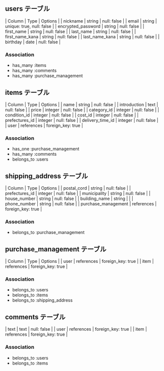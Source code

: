 ## users テーブル

| Column             | Type   | Options                   |
| nickname           | string | null: false               |
| email              | string | unique: true, null: false |
| encrypted_password | string | null: false               |
| first_name         | string | null: false               |
| last_name          | string | null: false               |
| first_name_kana    | string | null: false               |
| last_name_kana     | string | null: false               |
| birthday           | date   | null: false               |

### Association
- has_many   :items
- has_many   :comments
- has_many   :purchase_management

## items テーブル

| Column           | Type       | Options           |
| name             | string     | null: false       |
| introduction     | text       | null: false       |
| price            | integer    | null: false       |
| category_id      | integer    | null: false       |
| condition_id     | integer    | null: false       |
| cost_id          | integer    | null: false       |
| prefectures_id   | integer    | null: false       |
| delivery_time_id | integer    | null: false       |
| user             | references | foreign_key: true |

### Association
- has_one    :purchase_management
- has_many   :comments
- belongs_to :users

## shipping_address テーブル

| Column              | Type       | Options           |
| postal_cord         | string     | null: false       |
| prefectures_id      | integer    | null: false       |
| municipality        | string     | null: false       |
| house_number        | string     | null: false       |
| building_name       | string     |                   |
| phone_number        | string     | null: false       |
| purchase_management | references | foreign_key: true |

### Association
- belongs_to :purchase_management

## purchase_management テーブル

| Column | Type       | Options           |
| user   | references | foreign_key: true |
| item   | references | foreign_key: true |

### Association
- belongs_to :users
- belongs_to :items
- belongs_to :shipping_address

## comments テーブル

| text | text       | null: false       |
| user | references | foreign_key: true |
| item | references | foreign_key: true |

### Association
- belongs_to :users
- belongs_to :items
